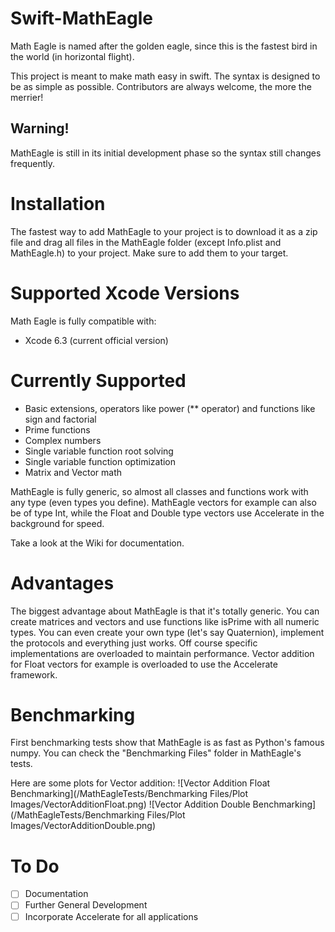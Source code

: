 # Swift-MathEagle
Math Eagle is named after the golden eagle, since this is the fastest bird in the world (in horizontal flight).

This project is meant to make math easy in swift. The syntax is designed to be as simple as possible. Contributors are always welcome, the more the merrier!

## Warning!
MathEagle is still in its initial development phase so the syntax still changes frequently.

# Installation
The fastest way to add MathEagle to your project is to download it as a zip file and drag all files in the MathEagle folder (except Info.plist and MathEagle.h) to your project. Make sure to add them to your target.

# Supported Xcode Versions
Math Eagle is fully compatible with:
- Xcode 6.3 (current official version)

# Currently Supported
* Basic extensions, operators like power (** operator) and functions like sign and factorial
* Prime functions
* Complex numbers
* Single variable function root solving
* Single variable function optimization
* Matrix and Vector math

MathEagle is fully generic, so almost all classes and functions work with any type (even types you define). MathEagle vectors for example can also be of type Int, while the Float and Double type vectors use Accelerate in the background for speed.

Take a look at the Wiki for documentation.

# Advantages
The biggest advantage about MathEagle is that it's totally generic. You can create matrices and vectors and use functions like isPrime with all numeric types. You can even create your own type (let's say Quaternion), implement the protocols and everything just works. Off course specific implementations are overloaded to maintain performance. Vector addition for Float vectors for example is overloaded to use the Accelerate framework.

# Benchmarking
First benchmarking tests show that MathEagle is as fast as Python's famous numpy. You can check the "Benchmarking Files" folder in MathEagle's tests.

Here are some plots for Vector addition:
![Vector Addition Float Benchmarking](/MathEagleTests/Benchmarking Files/Plot Images/VectorAdditionFloat.png)
![Vector Addition Double Benchmarking](/MathEagleTests/Benchmarking Files/Plot Images/VectorAdditionDouble.png)

# To Do
- [ ] Documentation
- [ ] Further General Development
- [ ] Incorporate Accelerate for all applications
